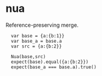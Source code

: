 # nua

Reference-preserving merge.


```
  var base = {a:{b:1}}
  var base_a = base.a
  var src = {a:{b:2}}

  Nua(base,src)
  expect(base).equal({a:{b:2}})
  expect(base_a === base.a).true()

```

